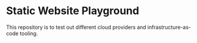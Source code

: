 # Static Website Playground

This repository is to test out different cloud providers and infrastructure-as-code tooling.
